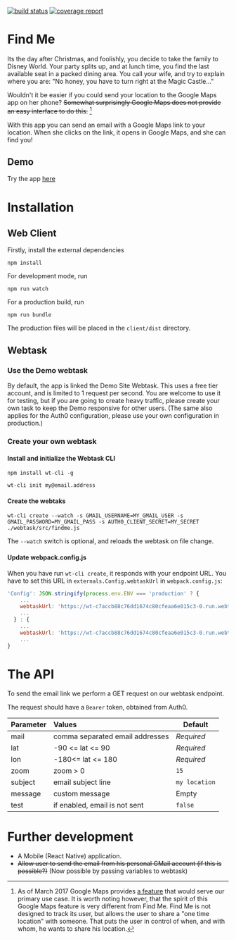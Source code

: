 [![build status](https://gitlab.com/tjaart/findme/badges/master/build.svg)](https://gitlab.com/tjaart/findme/commits/master)
[![coverage report](https://gitlab.com/tjaart/findme/badges/master/coverage.svg)](https://tjaart.gitlab.io/findme/coverage)

# Find Me #

Its the day after Christmas, and foolishly, you decide to take the family to Disney World. Your party splits up, and at lunch time, you find the last available seat in a packed dining area. You call your wife, and try to explain where you are: "No honey, you have to turn right at the Magic Castle..." 

Wouldn't it be easier if you could send your location to the Google Maps app on her phone? ~~Somewhat surprisingly Google Maps does not provide an easy interface to do this.~~ [^1]

With this app you can send an email with a Google Maps link to your location. When she clicks on the link, it opens in Google Maps, and she can find you!

[^1]: As of March 2017 Google Maps provides [a feature](https://techcrunch.com/2017/03/22/google-maps-now-lets-you-share-your-location-with-friends-and-family-for-a-specific-period-of-time/) that would serve our primary use case. It is worth noting however, that the spirit of this Google Maps feature is very different from Find Me. Find Me is not designed to track its user, but allows the user to share a "one time location" with someone. That puts the user in control of when, and with whom, he wants to share his location.


## Demo ##

Try the app [here](https://tjaart.gitlab.io/findme)

# Installation #

## Web Client ##

Firstly, install the external dependencies

`npm install`

For development mode, run

`npm run watch`

For a production build, run

`npm run bundle`

The production files will be placed in the `client/dist` directory.


## Webtask ##

### Use the Demo webtask ###

By default, the app is linked the Demo Site Webtask. This uses a free tier account, and is limited to 1 request per second. You are welcome to use it for testing, but if you are going to create heavy traffic, please create your own task to keep the Demo responsive for other users. (The same also applies for the Auth0 configuration, please use your own configuration in production.)

### Create your own webtask ###

#### Install and initialize the Webtask CLI ####

`npm install wt-cli -g`

`wt-cli init my@email.address`

#### Create the webtaks ####

`wt-cli create --watch -s GMAIL_USERNAME=MY_GMAIL_USER -s GMAIL_PASSWORD=MY_GMAIL_PASS -s AUTH0_CLIENT_SECRET=MY_SECRET ./webtask/src/findme.js`

The `--watch` switch is optional, and reloads the webtask on file change.

#### Update webpack.config.js ####

When you have run `wt-cli create`, it responds with your endpoint URL. You have to set this URL in `externals.Config.webtaskUrl` in `webpack.config.js`: 

```javascript
'Config': JSON.stringify(process.env.ENV === 'production' ? {
    ...
    webtaskUrl: 'https://wt-c7accb88c76dd1674c80cfeaa6e015c3-0.run.webtask.io/findme'
    ...
  } : {
    ...
    webtaskUrl: 'https://wt-c7accb88c76dd1674c80cfeaa6e015c3-0.run.webtask.io/findme'
    ...
}
```

# The API #

To send the email link we perform a GET request on our webtask endpoint.

The request should have a `Bearer` token, obtained from Auth0. 

| Parameter | Values                          | Default       |
| ----------|:--------------------------------|---------------|
| mail      | comma separated email addresses | *Required*    |
| lat       | -90 <= lat <= 90                | *Required*    |
| lon       | -180<=  lat <= 180              | *Required*    |
| zoom      | zoom > 0                        | `15`          |
| subject   | email subject line              | `my location` |
| message   | custom message                  |  Empty        |
| test      | if enabled, email is not sent   | `false`       |

# Further development #

- A Mobile (React Native) application.
- ~~Allow user to send the email from his personal GMail account (if this is possible?)~~ (Now possible by passing variables to webtask)
